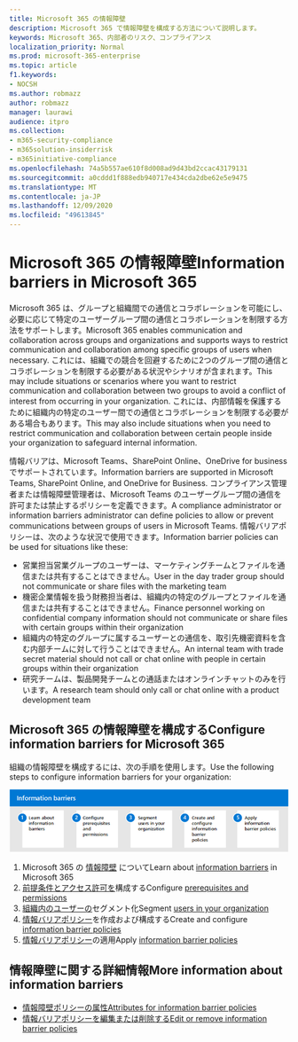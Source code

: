 ```yaml
---
title: Microsoft 365 の情報障壁
description: Microsoft 365 で情報障壁を構成する方法について説明します。
keywords: Microsoft 365、内部者のリスク、コンプライアンス
localization_priority: Normal
ms.prod: microsoft-365-enterprise
ms.topic: article
f1.keywords:
- NOCSH
ms.author: robmazz
author: robmazz
manager: laurawi
audience: itpro
ms.collection:
- m365-security-compliance
- m365solution-insiderrisk
- m365initiative-compliance
ms.openlocfilehash: 74a5b557ae610f8d008ad9d43bd2ccac43179131
ms.sourcegitcommit: a0cddd1f888edb940717e434cda2dbe62e5e9475
ms.translationtype: MT
ms.contentlocale: ja-JP
ms.lasthandoff: 12/09/2020
ms.locfileid: "49613845"
---
```

# <a name="information-barriers-in-microsoft-365"></a><span data-ttu-id="bca9d-104">Microsoft 365 の情報障壁</span><span class="sxs-lookup"><span data-stu-id="bca9d-104">Information barriers in Microsoft 365</span></span>

<span data-ttu-id="bca9d-105">Microsoft 365 は、グループと組織間での通信とコラボレーションを可能にし、必要に応じて特定のユーザーグループ間の通信とコラボレーションを制限する方法をサポートします。</span><span class="sxs-lookup"><span data-stu-id="bca9d-105">Microsoft 365 enables communication and collaboration across groups and organizations and supports ways to restrict communication and collaboration among specific groups of users when necessary.</span></span> <span data-ttu-id="bca9d-106">これには、組織での競合を回避するために2つのグループ間の通信とコラボレーションを制限する必要がある状況やシナリオが含まれます。</span><span class="sxs-lookup"><span data-stu-id="bca9d-106">This may include situations or scenarios where you want to restrict communication and collaboration between two groups to avoid a conflict of interest from occurring in your organization.</span></span> <span data-ttu-id="bca9d-107">これには、内部情報を保護するために組織内の特定のユーザー間での通信とコラボレーションを制限する必要がある場合もあります。</span><span class="sxs-lookup"><span data-stu-id="bca9d-107">This may also include situations when you need to restrict communication and collaboration between certain people inside your organization to safeguard internal information.</span></span>

<span data-ttu-id="bca9d-108">情報バリアは、Microsoft Teams、SharePoint Online、OneDrive for business でサポートされています。</span><span class="sxs-lookup"><span data-stu-id="bca9d-108">Information barriers are supported in Microsoft Teams, SharePoint Online, and OneDrive for Business.</span></span> <span data-ttu-id="bca9d-109">コンプライアンス管理者または情報障壁管理者は、Microsoft Teams のユーザーグループ間の通信を許可または禁止するポリシーを定義できます。</span><span class="sxs-lookup"><span data-stu-id="bca9d-109">A compliance administrator or information barriers administrator can define policies to allow or prevent communications between groups of users in Microsoft Teams.</span></span> <span data-ttu-id="bca9d-110">情報バリアポリシーは、次のような状況で使用できます。</span><span class="sxs-lookup"><span data-stu-id="bca9d-110">Information barrier policies can be used for situations like these:</span></span>

- <span data-ttu-id="bca9d-111">営業担当営業グループのユーザーは、マーケティングチームとファイルを通信または共有することはできません。</span><span class="sxs-lookup"><span data-stu-id="bca9d-111">User in the day trader group should not communicate or share files with the marketing team</span></span>
- <span data-ttu-id="bca9d-112">機密企業情報を扱う財務担当者は、組織内の特定のグループとファイルを通信または共有することはできません。</span><span class="sxs-lookup"><span data-stu-id="bca9d-112">Finance personnel working on confidential company information should not communicate or share files with certain groups within their organization</span></span>
- <span data-ttu-id="bca9d-113">組織内の特定のグループに属するユーザーとの通信を、取引先機密資料を含む内部チームに対して行うことはできません。</span><span class="sxs-lookup"><span data-stu-id="bca9d-113">An internal team with trade secret material should not call or chat online with people in certain groups within their organization</span></span>
- <span data-ttu-id="bca9d-114">研究チームは、製品開発チームとの通話またはオンラインチャットのみを行います。</span><span class="sxs-lookup"><span data-stu-id="bca9d-114">A research team should only call or chat online with a product development team</span></span>

## <a name="configure-information-barriers-for-microsoft-365"></a><span data-ttu-id="bca9d-115">Microsoft 365 の情報障壁を構成する</span><span class="sxs-lookup"><span data-stu-id="bca9d-115">Configure information barriers for Microsoft 365</span></span>

<span data-ttu-id="bca9d-116">組織の情報障壁を構成するには、次の手順を使用します。</span><span class="sxs-lookup"><span data-stu-id="bca9d-116">Use the following steps to configure information barriers for your organization:</span></span>

![Insider リスクソリューション情報障壁の手順](../media/ir-solution-ib-steps.png)

1. <span data-ttu-id="bca9d-118">Microsoft 365 の [情報障壁](information-barriers.md) について</span><span class="sxs-lookup"><span data-stu-id="bca9d-118">Learn about [information barriers](information-barriers.md) in Microsoft 365</span></span>
2. <span data-ttu-id="bca9d-119">[前提条件とアクセス許可を](information-barriers-policies.md#prerequisites)構成する</span><span class="sxs-lookup"><span data-stu-id="bca9d-119">Configure [prerequisites and permissions](information-barriers-policies.md#prerequisites)</span></span>
3. <span data-ttu-id="bca9d-120">[組織内のユーザーの](information-barriers-policies.md#part-1-segment-users)セグメント化</span><span class="sxs-lookup"><span data-stu-id="bca9d-120">Segment [users in your organization](information-barriers-policies.md#part-1-segment-users)</span></span>
4. <span data-ttu-id="bca9d-121">[情報バリアポリシー](information-barriers-policies.md#part-2-define-information-barrier-policies)を作成および構成する</span><span class="sxs-lookup"><span data-stu-id="bca9d-121">Create and configure [information barrier policies](information-barriers-policies.md#part-2-define-information-barrier-policies)</span></span>
5. <span data-ttu-id="bca9d-122">[情報バリアポリシー](information-barriers-policies.md#part-3-apply-information-barrier-policies)の適用</span><span class="sxs-lookup"><span data-stu-id="bca9d-122">Apply [information barrier policies](information-barriers-policies.md#part-3-apply-information-barrier-policies)</span></span>

## <a name="more-information-about-information-barriers"></a><span data-ttu-id="bca9d-123">情報障壁に関する詳細情報</span><span class="sxs-lookup"><span data-stu-id="bca9d-123">More information about information barriers</span></span>

- [<span data-ttu-id="bca9d-124">情報障壁ポリシーの属性</span><span class="sxs-lookup"><span data-stu-id="bca9d-124">Attributes for information barrier policies</span></span>](information-barriers-attributes.md)
- [<span data-ttu-id="bca9d-125">情報バリアポリシーを編集または削除する</span><span class="sxs-lookup"><span data-stu-id="bca9d-125">Edit or remove information barrier policies</span></span>](information-barriers-edit-segments-policies.md)